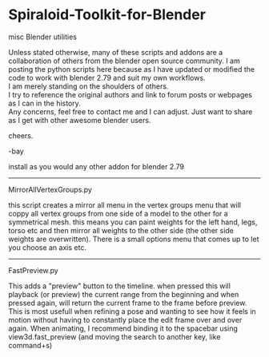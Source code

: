 # Spiraloid-Toolkit-for-Blender
misc Blender utilities

Unless stated otherwise, many of these scripts and addons are a collaboration of others from the blender open source community.
I am posting the python scripts here because as I have updated or modified the code to work with blender 2.79 and suit my own workflows.   
I am merely standing on the shoulders of others.  
I try to reference the original authors and link to forum posts or webpages as I can in the history.  
Any concerns, feel free to contact me and I can adjust.  Just want to share as I get with other awesome blender users.

cheers.

-bay

install as you would any other addon for blender 2.79

---

MirrorAllVertexGroups.py

this script creates a mirror all menu in the vertex groups menu that will coppy all vertex groups from one side of a model to the other for a symmetrical mesh.  this means you can paint weights for the left hand, legs, torso etc and then mirror all weights to the other side (the other side weights are overwritten).  There is a small options menu that comes up to let you choose an axis etc.


---

FastPreview.py

This adds a "preview" button to the timeline.  when pressed this will playback (or preview) the current range from the beginning and when pressed again, will return the current frame to the frame before preview.  This is most usefull when refining a pose and wanting to see how it feels in motion without having to constantly place the edit frame over and over again.  When animating, I recommend binding it to the spacebar using view3d.fast_preview (and moving the search to another key, like command+s)
